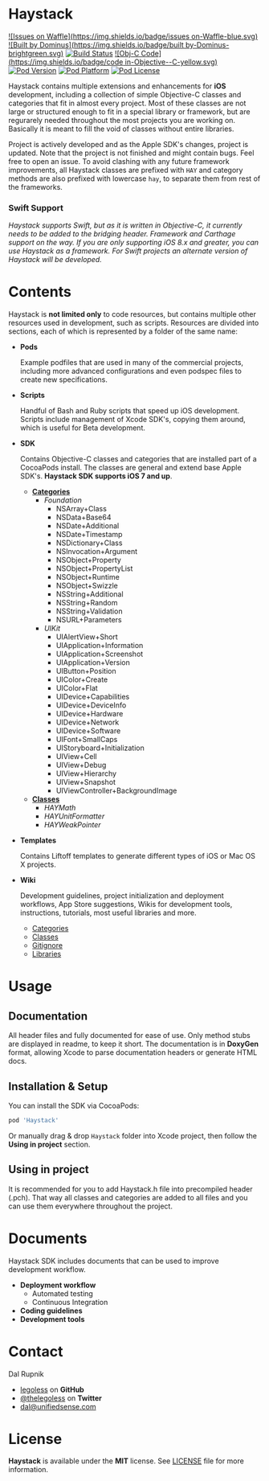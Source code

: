 Haystack
========

[![Issues on Waffle](https://img.shields.io/badge/issues on-Waffle-blue.svg)](http://waffle.io/legoless/Haystack)
[![Built by Dominus](https://img.shields.io/badge/built by-Dominus-brightgreen.svg)](http://github.com/legoless/Dominus)
[![Build Status](https://travis-ci.org/Legoless/Haystack.svg)](https://travis-ci.org/legoless/Haystack)
[![Obj-C Code](https://img.shields.io/badge/code in-Objective--C-yellow.svg)](http://github.com/legoless/Haystack)
[![Pod Version](http://img.shields.io/cocoapods/v/Haystack.svg?style=flat)](http://cocoadocs.org/docsets/Haystack/)
[![Pod Platform](http://img.shields.io/cocoapods/p/Haystack.svg?style=flat)](http://cocoadocs.org/docsets/Haystack/)
[![Pod License](http://img.shields.io/cocoapods/l/Haystack.svg?style=flat)](http://opensource.org/licenses/MIT)

Haystack contains multiple extensions and enhancements for **iOS** development, including a collection of simple Objective-C classes and categories that fit in almost every project. Most of these classes are not large or structured enough to fit in a special library or framework, but are regurarely needed throughout the most projects you are working on. Basically it is meant to fill the void of classes without entire libraries.

Project is actively developed and as the Apple SDK's changes, project is updated. Note that the project is not finished and might contain bugs. Feel free to open an issue. To avoid clashing with any future framework improvements, all Haystack classes are prefixed with `HAY` and category methods are also prefixed with lowercase `hay`, to separate them from rest of the frameworks.

### Swift Support

*Haystack supports Swift, but as it is written in Objective-C, it currently needs to be added to the bridging header. Framework and Carthage support on the way. If you are only supporting iOS 8.x and greater, you can use Haystack as a framework. For Swift projects an alternate version of Haystack will be developed.*

Contents
========
Haystack is **not limited only** to code resources, but contains multiple other resources used in development, such as scripts. Resources are divided into sections, each of which is represented by a folder of the same name:

- **Pods**

   Example podfiles that are used in many of the commercial projects, including more advanced configurations and even podspec files to create new specifications.  
   
   
- **Scripts**

   Handful of Bash and Ruby scripts that speed up iOS development. Scripts include management of Xcode SDK's, copying them around, which is useful for Beta development.

- **SDK**

   Contains Objective-C classes and categories that are installed part of a CocoaPods install. The classes are general and extend base Apple SDK's. **Haystack SDK supports iOS 7 and up**.  
   
   - **[Categories](https://github.com/Legoless/Haystack/blob/master/Wiki/Categories.md)**
     - *Foundation*
        - NSArray+Class
        - NSData+Base64
        - NSDate+Additional
        - NSDate+Timestamp
        - NSDictionary+Class
        - NSInvocation+Argument
        - NSObject+Property
        - NSObject+PropertyList
        - NSObject+Runtime
        - NSObject+Swizzle
        - NSString+Additional
        - NSString+Random
        - NSString+Validation
        - NSURL+Parameters
     - *UIKit*
        - UIAlertView+Short
        - UIApplication+Information
        - UIApplication+Screenshot
        - UIApplication+Version
        - UIButton+Position
        - UIColor+Create
        - UIColor+Flat
        - UIDevice+Capabilities
        - UIDevice+DeviceInfo
        - UIDevice+Hardware
        - UIDevice+Network
        - UIDevice+Software
        - UIFont+SmallCaps
        - UIStoryboard+Initialization
        - UIView+Cell
        - UIView+Debug
        - UIView+Hierarchy
        - UIView+Snapshot
        - UIViewController+BackgroundImage
   - **[Classes](https://github.com/Legoless/Haystack/blob/master/Wiki/Classes.md)**
     - *HAYMath*
     - *HAYUnitFormatter*
     - *HAYWeakPointer*

- **Templates**

   Contains Liftoff templates to generate different types of iOS or Mac OS X projects.

- **Wiki**

   Development guidelines, project initialization and deployment workflows, App Store suggestions, Wikis for development tools, instructions, tutorials, most useful libraries and more.  
   
   - [Categories](https://github.com/Legoless/Haystack/blob/master/Wiki/Categories.md)
   - [Classes](https://github.com/Legoless/Haystack/blob/master/Wiki/Classes.md)
   - [Gitignore](https://github.com/Legoless/Haystack/blob/master/Wiki/GitIgnore.md)
   - [Libraries](https://github.com/Legoless/Haystack/blob/master/Wiki/Libraries.md)

Usage
=======

Documentation
-------
All header files and fully documented for ease of use. Only method stubs are displayed in readme, to keep it short. The documentation is in **DoxyGen** format, allowing Xcode to parse documentation headers or generate HTML docs.

Installation & Setup
--------
You can install the SDK via CocoaPods:
```ruby
pod 'Haystack'
```

Or manually drag & drop `Haystack` folder into Xcode project, then follow the **Using in project** section.

Using in project
--------
It is recommended for you to add Haystack.h file into precompiled header (.pch). That way all classes and categories are added to all files and you can use them everywhere throughout the project.

Documents
=======
Haystack SDK includes documents that can be used to improve development workflow.

- **Deployment workflow**
  - Automated testing
  - Continuous Integration
- **Coding guidelines**
- **Development tools**

Contact
======

Dal Rupnik

- [legoless](https://github.com/legoless) on **GitHub**
- [@thelegoless](https://twitter.com/thelegoless) on **Twitter**
- [dal@unifiedsense.com](mailto:dal@unifiedsense.com)

License
======

**Haystack** is available under the **MIT** license. See [LICENSE](https://github.com/Legoless/Haystack/blob/master/LICENSE) file for more information.
